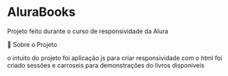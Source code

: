 # AluraBooks
Projeto feito durante o curso de responsividade da Alura

📝 Sobre o Projeto

o intuito do projeto foi aplicação js para criar responsividade com o html
foi criado sessões e carroseis para demonstrações do livros disponiveis 
